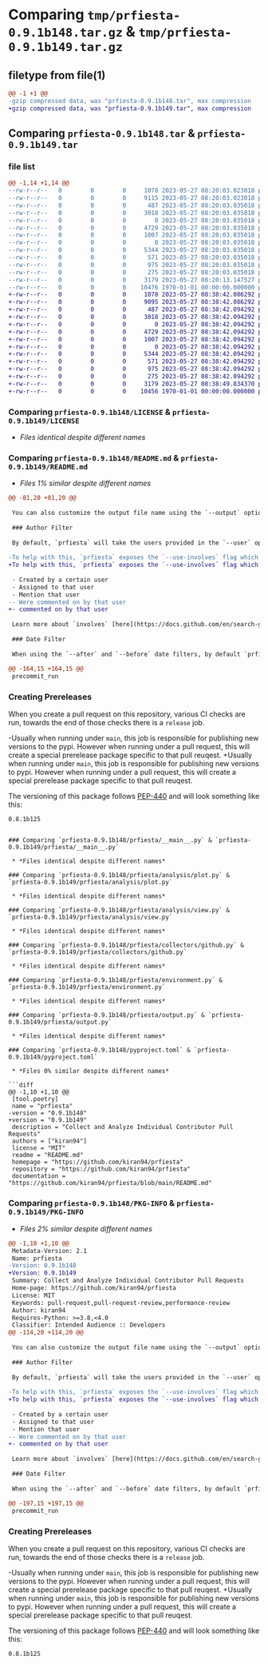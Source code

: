 # Comparing `tmp/prfiesta-0.9.1b148.tar.gz` & `tmp/prfiesta-0.9.1b149.tar.gz`

## filetype from file(1)

```diff
@@ -1 +1 @@
-gzip compressed data, was "prfiesta-0.9.1b148.tar", max compression
+gzip compressed data, was "prfiesta-0.9.1b149.tar", max compression
```

## Comparing `prfiesta-0.9.1b148.tar` & `prfiesta-0.9.1b149.tar`

### file list

```diff
@@ -1,14 +1,14 @@
--rw-r--r--   0        0        0     1078 2023-05-27 08:20:03.023018 prfiesta-0.9.1b148/LICENSE
--rw-r--r--   0        0        0     9115 2023-05-27 08:20:03.023018 prfiesta-0.9.1b148/README.md
--rw-r--r--   0        0        0      487 2023-05-27 08:20:03.035018 prfiesta-0.9.1b148/prfiesta/__init__.py
--rw-r--r--   0        0        0     3018 2023-05-27 08:20:03.035018 prfiesta-0.9.1b148/prfiesta/__main__.py
--rw-r--r--   0        0        0        0 2023-05-27 08:20:03.035018 prfiesta-0.9.1b148/prfiesta/analysis/__init__.py
--rw-r--r--   0        0        0     4729 2023-05-27 08:20:03.035018 prfiesta-0.9.1b148/prfiesta/analysis/plot.py
--rw-r--r--   0        0        0     1007 2023-05-27 08:20:03.035018 prfiesta-0.9.1b148/prfiesta/analysis/view.py
--rw-r--r--   0        0        0        0 2023-05-27 08:20:03.035018 prfiesta-0.9.1b148/prfiesta/collectors/__init__.py
--rw-r--r--   0        0        0     5344 2023-05-27 08:20:03.035018 prfiesta-0.9.1b148/prfiesta/collectors/github.py
--rw-r--r--   0        0        0      571 2023-05-27 08:20:03.035018 prfiesta-0.9.1b148/prfiesta/environment.py
--rw-r--r--   0        0        0      975 2023-05-27 08:20:03.035018 prfiesta-0.9.1b148/prfiesta/output.py
--rw-r--r--   0        0        0      275 2023-05-27 08:20:03.035018 prfiesta-0.9.1b148/prfiesta/spinner.py
--rw-r--r--   0        0        0     3179 2023-05-27 08:20:13.147527 prfiesta-0.9.1b148/pyproject.toml
--rw-r--r--   0        0        0    10476 1970-01-01 00:00:00.000000 prfiesta-0.9.1b148/PKG-INFO
+-rw-r--r--   0        0        0     1078 2023-05-27 08:38:42.086292 prfiesta-0.9.1b149/LICENSE
+-rw-r--r--   0        0        0     9095 2023-05-27 08:38:42.086292 prfiesta-0.9.1b149/README.md
+-rw-r--r--   0        0        0      487 2023-05-27 08:38:42.094292 prfiesta-0.9.1b149/prfiesta/__init__.py
+-rw-r--r--   0        0        0     3018 2023-05-27 08:38:42.094292 prfiesta-0.9.1b149/prfiesta/__main__.py
+-rw-r--r--   0        0        0        0 2023-05-27 08:38:42.094292 prfiesta-0.9.1b149/prfiesta/analysis/__init__.py
+-rw-r--r--   0        0        0     4729 2023-05-27 08:38:42.094292 prfiesta-0.9.1b149/prfiesta/analysis/plot.py
+-rw-r--r--   0        0        0     1007 2023-05-27 08:38:42.094292 prfiesta-0.9.1b149/prfiesta/analysis/view.py
+-rw-r--r--   0        0        0        0 2023-05-27 08:38:42.094292 prfiesta-0.9.1b149/prfiesta/collectors/__init__.py
+-rw-r--r--   0        0        0     5344 2023-05-27 08:38:42.094292 prfiesta-0.9.1b149/prfiesta/collectors/github.py
+-rw-r--r--   0        0        0      571 2023-05-27 08:38:42.094292 prfiesta-0.9.1b149/prfiesta/environment.py
+-rw-r--r--   0        0        0      975 2023-05-27 08:38:42.094292 prfiesta-0.9.1b149/prfiesta/output.py
+-rw-r--r--   0        0        0      275 2023-05-27 08:38:42.094292 prfiesta-0.9.1b149/prfiesta/spinner.py
+-rw-r--r--   0        0        0     3179 2023-05-27 08:38:49.834370 prfiesta-0.9.1b149/pyproject.toml
+-rw-r--r--   0        0        0    10456 1970-01-01 00:00:00.000000 prfiesta-0.9.1b149/PKG-INFO
```

### Comparing `prfiesta-0.9.1b148/LICENSE` & `prfiesta-0.9.1b149/LICENSE`

 * *Files identical despite different names*

### Comparing `prfiesta-0.9.1b148/README.md` & `prfiesta-0.9.1b149/README.md`

 * *Files 1% similar despite different names*

```diff
@@ -81,20 +81,20 @@
 
 You can also customize the output file name using the `--output` option.
 
 ### Author Filter
 
 By default, `prfiesta` will take the users provided in the `--user` option and search the Git provider for any pull requests that the user **authored**. Within more collaborative environments, this may not be what you want as you may want to also gain some visibility into all secondary contributions a user made (e.g commenting on others pull requests).
 
-To help with this, `prfiesta` exposes the `--use-involves` flag which will search for pull requests that the user either:
+To help with this, `prfiesta` exposes the `--use-involves` flag which will search for pull requests that were:
 
 - Created by a certain user
 - Assigned to that user
 - Mention that user
-- Were commented on by that user
+- commented on by that user
 
 Learn more about `involves` [here](https://docs.github.com/en/search-github/searching-on-github/searching-issues-and-pull-requests#search-by-a-user-thats-involved-in-an-issue-or-pull-request).
 
 ### Date Filter
 
 When using the `--after` and `--before` date filters, by default `prfiesta` will use the `created` date dimension with these filters on the Git provider (e.g GitHub). This may not fit your use case and you may want to filter on when a pull request was updated instead. To do this you can use the `--use-updated` flag.
 
@@ -164,15 +164,15 @@
 precommit_run
 ```
 
 ### Creating Prereleases
 
 When you create a pull request on this repository, various CI checks are run, towards the end of those checks there is a `release` job.
 
-Usually when running under `main`, this job is responsible for publishing new versions to the pypi. However when running under a pull request, this will create a special prerelease package specific to that pull reuqest.
+Usually when running under `main`, this job is responsible for publishing new versions to pypi. However when running under a pull request, this will create a special prerelease package specific to that pull reuqest.
 
 The versioning of this package follows [PEP-440](https://peps.python.org/pep-0440/#pre-releases) and will look something like this:
 
 ```
 0.8.1b125
 ```
```

### Comparing `prfiesta-0.9.1b148/prfiesta/__main__.py` & `prfiesta-0.9.1b149/prfiesta/__main__.py`

 * *Files identical despite different names*

### Comparing `prfiesta-0.9.1b148/prfiesta/analysis/plot.py` & `prfiesta-0.9.1b149/prfiesta/analysis/plot.py`

 * *Files identical despite different names*

### Comparing `prfiesta-0.9.1b148/prfiesta/analysis/view.py` & `prfiesta-0.9.1b149/prfiesta/analysis/view.py`

 * *Files identical despite different names*

### Comparing `prfiesta-0.9.1b148/prfiesta/collectors/github.py` & `prfiesta-0.9.1b149/prfiesta/collectors/github.py`

 * *Files identical despite different names*

### Comparing `prfiesta-0.9.1b148/prfiesta/environment.py` & `prfiesta-0.9.1b149/prfiesta/environment.py`

 * *Files identical despite different names*

### Comparing `prfiesta-0.9.1b148/prfiesta/output.py` & `prfiesta-0.9.1b149/prfiesta/output.py`

 * *Files identical despite different names*

### Comparing `prfiesta-0.9.1b148/pyproject.toml` & `prfiesta-0.9.1b149/pyproject.toml`

 * *Files 0% similar despite different names*

```diff
@@ -1,10 +1,10 @@
 [tool.poetry]
 name = "prfiesta"
-version = "0.9.1b148"
+version = "0.9.1b149"
 description = "Collect and Analyze Individual Contributor Pull Requests"
 authors = ["kiran94"]
 license = "MIT"
 readme = "README.md"
 homepage = "https://github.com/kiran94/prfiesta"
 repository = "https://github.com/kiran94/prfiesta"
 documentation = "https://github.com/kiran94/prfiesta/blob/main/README.md"
```

### Comparing `prfiesta-0.9.1b148/PKG-INFO` & `prfiesta-0.9.1b149/PKG-INFO`

 * *Files 2% similar despite different names*

```diff
@@ -1,10 +1,10 @@
 Metadata-Version: 2.1
 Name: prfiesta
-Version: 0.9.1b148
+Version: 0.9.1b149
 Summary: Collect and Analyze Individual Contributor Pull Requests
 Home-page: https://github.com/kiran94/prfiesta
 License: MIT
 Keywords: pull-request,pull-request-review,performance-review
 Author: kiran94
 Requires-Python: >=3.8,<4.0
 Classifier: Intended Audience :: Developers
@@ -114,20 +114,20 @@
 
 You can also customize the output file name using the `--output` option.
 
 ### Author Filter
 
 By default, `prfiesta` will take the users provided in the `--user` option and search the Git provider for any pull requests that the user **authored**. Within more collaborative environments, this may not be what you want as you may want to also gain some visibility into all secondary contributions a user made (e.g commenting on others pull requests).
 
-To help with this, `prfiesta` exposes the `--use-involves` flag which will search for pull requests that the user either:
+To help with this, `prfiesta` exposes the `--use-involves` flag which will search for pull requests that were:
 
 - Created by a certain user
 - Assigned to that user
 - Mention that user
-- Were commented on by that user
+- commented on by that user
 
 Learn more about `involves` [here](https://docs.github.com/en/search-github/searching-on-github/searching-issues-and-pull-requests#search-by-a-user-thats-involved-in-an-issue-or-pull-request).
 
 ### Date Filter
 
 When using the `--after` and `--before` date filters, by default `prfiesta` will use the `created` date dimension with these filters on the Git provider (e.g GitHub). This may not fit your use case and you may want to filter on when a pull request was updated instead. To do this you can use the `--use-updated` flag.
 
@@ -197,15 +197,15 @@
 precommit_run
 ```
 
 ### Creating Prereleases
 
 When you create a pull request on this repository, various CI checks are run, towards the end of those checks there is a `release` job.
 
-Usually when running under `main`, this job is responsible for publishing new versions to the pypi. However when running under a pull request, this will create a special prerelease package specific to that pull reuqest.
+Usually when running under `main`, this job is responsible for publishing new versions to pypi. However when running under a pull request, this will create a special prerelease package specific to that pull reuqest.
 
 The versioning of this package follows [PEP-440](https://peps.python.org/pep-0440/#pre-releases) and will look something like this:
 
 ```
 0.8.1b125
 ```
```

